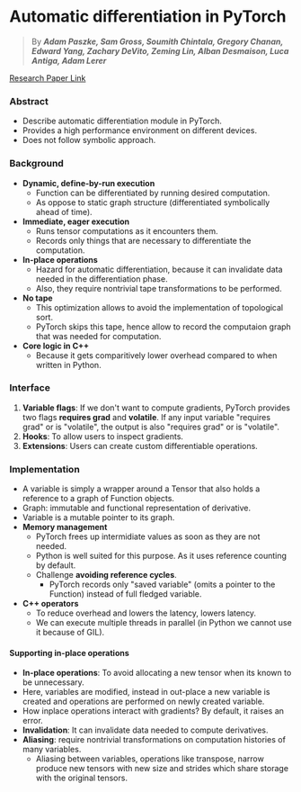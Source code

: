 # Automatic differentiation in PyTorch

> By ***Adam Paszke, Sam Gross, Soumith Chintala, Gregory Chanan,
Edward Yang, Zachary DeVito, Zeming Lin,
Alban Desmaison, Luca Antiga, Adam Lerer***

[Research Paper Link](https://openreview.net/pdf?id=BJJsrmfCZ)

### Abstract
- Describe automatic differentiation module in PyTorch.
- Provides a high performance environment on different devices.
- Does not follow symbolic approach.

### Background
- **Dynamic, define-by-run execution**
    - Function can be differentiated by running desired computation.
    - As oppose to static graph structure (differentiated symbolically ahead of time).
- **Immediate, eager execution**
    - Runs tensor computations as it encounters them.
    - Records only things that are necessary to differentiate the computation.
- **In-place operations**
    - Hazard for automatic differentiation, because it can invalidate data needed in the differentiation phase.
    - Also, they require nontrivial tape transformations to be performed.
- **No tape**
    - This optimization allows to avoid the implementation of topological sort.
    - PyTorch skips this tape, hence allow to record the computaion graph that was needed for computation.
- **Core logic in C++**
    - Because it gets comparitively lower overhead compared to when written in Python.

### Interface
1. **Variable flags**: If we don't want to compute gradients, PyTorch provides two flags **requires grad** and **volatile**. If any input variable "requires grad" or is "volatile", the output is also "requires grad" or is "volatile".
2. **Hooks**: To allow users to inspect gradients.
3. **Extensions**: Users can create custom differentiable operations.

### Implementation
- A variable is simply a wrapper around a Tensor that also holds a reference to a graph of Function objects.
- Graph: immutable and functional representation of derivative.
- Variable is a mutable pointer to its graph.
- **Memory management**
    - PyTorch frees up intermidiate values as soon as they are not needed.
    - Python is well suited for this purpose. As it uses reference counting by default.
    - Challenge **avoiding reference cycles**.
        - PyTorch records only "saved variable" (omits a pointer to the Function) instead of full fledged variable.
- **C++ operators**
    - To reduce overhead and lowers the latency, lowers latency.
    - We can execute multiple threads in parallel (in Python we cannot use it because of GIL).

#### Supporting in-place operations
- **In-place operations**: To avoid allocating a new tensor when its known to be unnecessary.
- Here, variables are modified, instead in out-place a new variable is created and operations are performed on newly created variable.
- How inplace operations interact with gradients? By default, it raises an error.
- **Invalidation**: It can invalidate data needed to compute derivatives.
- **Aliasing**: require nontrivial transformations on computation histories of many variables.
    - Aliasing between variables, operations like transpose, narrow produce new tensors with new size and strides which share storage with the original tensors.
